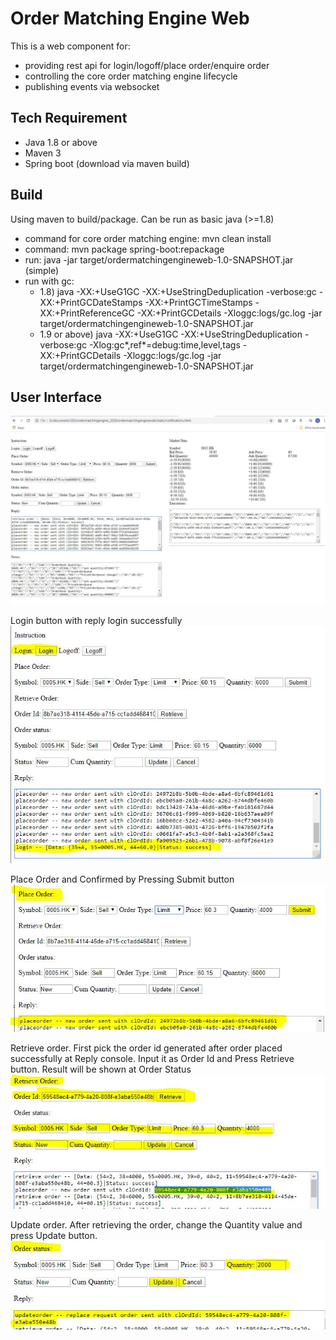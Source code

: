 Order Matching Engine Web
=========================
This is a web component for:
   - providing rest api for login/logoff/place order/enquire order
   - controlling the core order matching engine lifecycle
   - publishing events via websocket

Tech Requirement
----------------
   - Java 1.8 or above
   - Maven 3
   - Spring boot (download via maven build)

Build
-----
Using maven to build/package. Can be run as basic java (>=1.8)
   - command for core order matching engine: mvn clean install
   - command: mvn package spring-boot:repackage
   - run: java -jar target/ordermatchingengineweb-1.0-SNAPSHOT.jar (simple)
   - run with gc: 
      - 1.8) java -XX:+UseG1GC -XX:+UseStringDeduplication -verbose:gc -XX:+PrintGCDateStamps -XX:+PrintGCTimeStamps -XX:+PrintReferenceGC -XX:+PrintGCDetails -Xloggc:logs/gc.log -jar target/ordermatchingengineweb-1.0-SNAPSHOT.jar
      - 1.9 or above) java -XX:+UseG1GC -XX:+UseStringDeduplication -verbose:gc -Xlog:gc*,ref*=debug:time,level,tags -XX:+PrintGCDetails -Xloggc:logs/gc.log -jar target/ordermatchingengineweb-1.0-SNAPSHOT.jar

User Interface
--------------
![Full screen capture](screencapture/ordermatchingengine_fullscreencapture.jpg)

Login button with reply login successfully
![Login](screencapture/login.jpg)

Place Order and Confirmed by Pressing Submit button
![Place Order](screencapture/placeorder.jpg)

Retrieve order. First pick the order id generated after order placed successfully at Reply console. Input it as Order Id and Press Retrieve button. Result will be shown at Order Status
![Retrieve Order](screencapture/retrieveorder.jpg)

Update order. After retrieving the order, change the Quantity value and press Update button.
![Update Order](screencapture/updateorder.jpg)
